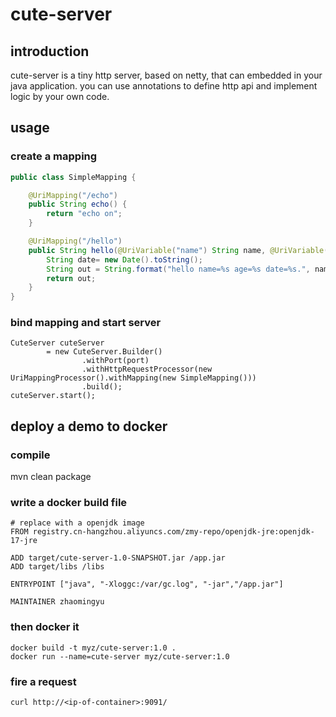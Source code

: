 # cute-server

## introduction
cute-server is a tiny http server, based on netty, that can embedded in your java application.
you can use annotations to define http api and implement logic by your own code. 

## usage

### create a mapping
```java
public class SimpleMapping {

    @UriMapping("/echo")
    public String echo() {
        return "echo on";
    }

    @UriMapping("/hello")
    public String hello(@UriVariable("name") String name, @UriVariable("age") String age) {
        String date= new Date().toString();
        String out = String.format("hello name=%s age=%s date=%s.", name, age, date);
        return out;
    }
}
```

### bind mapping and start server
```
CuteServer cuteServer 
        = new CuteServer.Builder()
                .withPort(port)
                .withHttpRequestProcessor(new UriMappingProcessor().withMapping(new SimpleMapping()))
                .build();
cuteServer.start();
```

## deploy a demo to docker

### compile
mvn clean package

### write a docker build file
```
# replace with a openjdk image
FROM registry.cn-hangzhou.aliyuncs.com/zmy-repo/openjdk-jre:openjdk-17-jre

ADD target/cute-server-1.0-SNAPSHOT.jar /app.jar
ADD target/libs /libs

ENTRYPOINT ["java", "-Xloggc:/var/gc.log", "-jar","/app.jar"]

MAINTAINER zhaomingyu
```

### then docker it
```shell
docker build -t myz/cute-server:1.0 .
docker run --name=cute-server myz/cute-server:1.0
```

### fire a request
```shell
curl http://<ip-of-container>:9091/
```